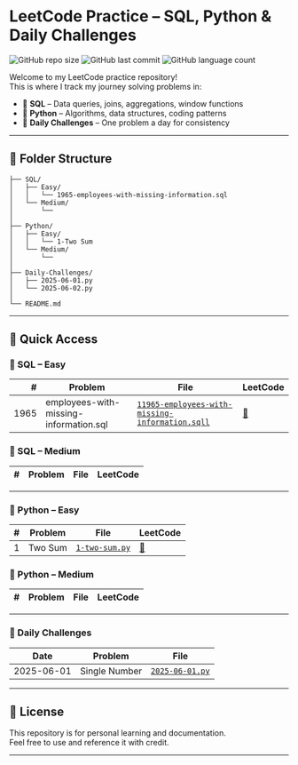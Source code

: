 # LeetCode Practice – SQL, Python & Daily Challenges

![GitHub repo size](https://img.shields.io/github/repo-size/Md-ShahNawaj/leetcode-practice)
![GitHub last commit](https://img.shields.io/github/last-commit/Md-ShahNawaj/leetcode-practice)
![GitHub language count](https://img.shields.io/github/languages/count/Md-ShahNawaj/leetcode-practice)

Welcome to my LeetCode practice repository!  
This is where I track my journey solving problems in:

- 🐘 **SQL** – Data queries, joins, aggregations, window functions  
- 🐍 **Python** – Algorithms, data structures, coding patterns  
- 📅 **Daily Challenges** – One problem a day for consistency

---

## 📁 Folder Structure
```leetcode-practice/
├── SQL/
│   ├── Easy/
│   │   └── 1965-employees-with-missing-information.sql
│   └── Medium/
│       └── 
│
├── Python/
│   ├── Easy/
│   │   └── 1-Two Sum
│   └── Medium/
│       └── 
│
├── Daily-Challenges/
│   ├── 2025-06-01.py
│   └── 2025-06-02.py
│
└── README.md
```

---

## 🔗 Quick Access


### 🐘 SQL – Easy

| # | Problem | File | LeetCode |
|--:|---------|------|----------|
| 1965 | employees-with-missing-information.sql | [`11965-employees-with-missing-information.sqll`](SQL/Easy/1965-employees-with-missing-information.sql) | [🔗](https://leetcode.com/problems/combine-two-tables/) |

### 🐘 SQL – Medium

| # | Problem | File | LeetCode |
|--:|---------|------|----------|


---

### 🐍 Python – Easy

| # | Problem | File | LeetCode |
|--:|---------|------|----------|
| 1 | Two Sum | [`1-two-sum.py`](Python/Easy/1.Tow-Sum.py) | [🔗](https://leetcode.com/problems/two-sum/) |

### 🐍 Python – Medium

| # | Problem | File | LeetCode |
|--:|---------|------|----------|

---

### 📅 Daily Challenges

| Date | Problem | File |
|------|---------|------|
| 2025-06-01 | Single Number | [`2025-06-01.py`](./Daily-Challenges/2025-06-01.py) |


---

## 📄 License

This repository is for personal learning and documentation.  
Feel free to use and reference it with credit.

---




